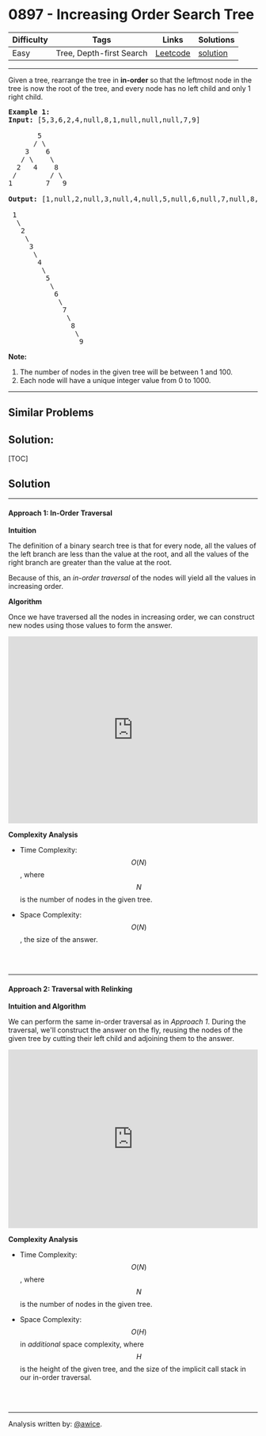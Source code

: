 # 0897 - Increasing Order Search Tree

Difficulty  | Tags | Links | Solutions
----------- | ---- | ----- | -----
Easy | Tree, Depth-first Search | [Leetcode](https://leetcode.com/problems/increasing-order-search-tree) | [solution](https://leetcode.com/problems/increasing-order-search-tree/solution/)


-----------

<p>Given a tree, rearrange the tree in <strong>in-order</strong> so that the leftmost node in the tree is now the root of the tree, and every node has no left child and only 1 right child.</p>

<pre>
<strong>Example 1:</strong>
<strong>Input:</strong> [5,3,6,2,4,null,8,1,null,null,null,7,9]

       5
      / \
    3    6
   / \    \
  2   4    8
&nbsp;/        / \ 
1        7   9

<strong>Output:</strong> [1,null,2,null,3,null,4,null,5,null,6,null,7,null,8,null,9]

 1
&nbsp; \
&nbsp;  2
&nbsp;   \
&nbsp;    3
&nbsp;     \
&nbsp;      4
&nbsp;       \
&nbsp;        5
&nbsp;         \
&nbsp;          6
&nbsp;           \
&nbsp;            7
&nbsp;             \
&nbsp;              8
&nbsp;               \
                 9  </pre>

<p><strong>Note:</strong></p>

<ol>
	<li>The number of nodes in the given tree will be between 1 and 100.</li>
	<li>Each node will have a unique integer value from 0 to 1000.</li>
</ol>


-----------


## Similar Problems




## Solution:

[TOC]

## Solution
---
#### Approach 1: In-Order Traversal

**Intuition**

The definition of a binary search tree is that for every node, all the values of the left branch are less than the value at the root, and all the values of the right branch are greater than the value at the root.

Because of this, an *in-order traversal* of the nodes will yield all the values in increasing order.

**Algorithm**

Once we have traversed all the nodes in increasing order, we can construct new nodes using those values to form the answer.

<iframe src="https://leetcode.com/playground/RonWhYrN/shared" frameBorder="0" width="100%" height="378" name="RonWhYrN"></iframe>

**Complexity Analysis**

* Time Complexity:  $$O(N)$$, where $$N$$ is the number of nodes in the given tree.

* Space Complexity:  $$O(N)$$, the size of the answer.
<br />
<br />


---
#### Approach 2: Traversal with Relinking

**Intuition and Algorithm**

We can perform the same in-order traversal as in *Approach 1*.  During the traversal, we'll construct the answer on the fly, reusing the nodes of the given tree by cutting their left child and adjoining them to the answer.

<iframe src="https://leetcode.com/playground/5M7CYgmK/shared" frameBorder="0" width="100%" height="361" name="5M7CYgmK"></iframe>

**Complexity Analysis**

* Time Complexity:  $$O(N)$$, where $$N$$ is the number of nodes in the given tree.

* Space Complexity:  $$O(H)$$ in *additional* space complexity, where $$H$$ is the height of the given tree, and the size of the implicit call stack in our in-order traversal.
<br />
<br />


---


Analysis written by: [@awice](https://leetcode.com/awice).
